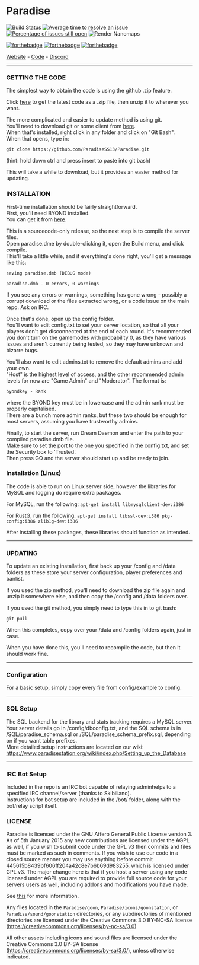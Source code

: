 # Paradise
[![Build Status](https://travis-ci.org/ParadiseSS13/Paradise.svg?branch=master)](https://travis-ci.org/ParadiseSS13/Paradise)
[![Average time to resolve an issue](http://isitmaintained.com/badge/resolution/paradisess13/paradise.svg)](http://isitmaintained.com/project/paradisess13/paradise "Average time to resolve an issue")
[![Percentage of issues still open](http://isitmaintained.com/badge/open/paradisess13/paradise.svg)](http://isitmaintained.com/project/paradisess13/paradise "Percentage of issues still open")
![Render Nanomaps](https://github.com/ParadiseSS13/Paradise/workflows/Render%20Nanomaps/badge.svg)

[![forthebadge](http://forthebadge.com/images/badges/60-percent-of-the-time-works-every-time.svg)](http://forthebadge.com)
[![forthebadge](http://forthebadge.com/images/badges/contains-technical-debt.svg)](http://forthebadge.com)
[![forthebadge](http://forthebadge.com/images/badges/fuck-it-ship-it.svg)](http://forthebadge.com)

[Website](https://www.paradisestation.org/) - [Code](https://github.com/ParadiseSS13/Paradise) - [Discord](https://discordapp.com/invite/YJDsXFE)

---

### GETTING THE CODE
The simplest way to obtain the code is using the github .zip feature.

Click [here](https://github.com/ParadiseSS13/Paradise/archive/master.zip) to get the latest code as a .zip file, then unzip it to wherever you want.

The more complicated and easier to update method is using git.  
You'll need to download git or some client from [here](http://git-scm.com/).  
When that's installed, right click in any folder and click on "Git Bash".  
When that opens, type in:

    git clone https://github.com/ParadiseSS13/Paradise.git

(hint: hold down ctrl and press insert to paste into git bash)

This will take a while to download, but it provides an easier method for updating.

### INSTALLATION

First-time installation should be fairly straightforward.  
First, you'll need BYOND installed.  
You can get it from [here](http://www.byond.com/).

This is a sourcecode-only release, so the next step is to compile the server files.  
Open paradise.dme by double-clicking it, open the Build menu, and click compile.  
This'll take a little while, and if everything's done right,
you'll get a message like this:

    saving paradise.dmb (DEBUG mode)

    paradise.dmb - 0 errors, 0 warnings

If you see any errors or warnings,
something has gone wrong - possibly a corrupt download or the files extracted wrong,
or a code issue on the main repo.  Ask on IRC.

Once that's done, open up the config folder.  
You'll want to edit config.txt to set your server location,
so that all your players don't get disconnected at the end of each round.
It's recommended you don't turn on the gamemodes with probability 0,
as they have various issues and aren't currently being tested,
so they may have unknown and bizarre bugs.

You'll also want to edit admins.txt to remove the default admins and add your own.  
"Host" is the highest level of access, and the other recommended admin levels for now are
"Game Admin" and "Moderator".  The format is:

    byondkey - Rank

where the BYOND key must be in lowercase and the admin rank must be properly capitalised.  
There are a bunch more admin ranks, but these two should be enough for most servers,
assuming you have trustworthy admins.

Finally, to start the server,
run Dream Daemon and enter the path to your compiled paradise.dmb file.  
Make sure to set the port to the one you specified in the config.txt,
and set the Security box to 'Trusted'.  
Then press GO and the server should start up and be ready to join.

### Installation (Linux)

The code is able to run on Linux server side, however the libraries for MySQL and logging do require extra packages.

For MySQL, run the following: `apt-get install libmysqlclient-dev:i386`

For RustG, run the following: `apt-get install libssl-dev:i386 pkg-config:i386 zlib1g-dev:i386`

After installing these packages, these libraries should function as intended.

---

### UPDATING

To update an existing installation, first back up your /config and /data folders
as these store your server configuration, player preferences and banlist.

If you used the zip method,
you'll need to download the zip file again and unzip it somewhere else,
and then copy the /config and /data folders over.

If you used the git method, you simply need to type this in to git bash:

    git pull

When this completes, copy over your /data and /config folders again, just in case.

When you have done this, you'll need to recompile the code, but then it should work fine.

---

### Configuration

For a basic setup, simply copy every file from config/example to config.

---

### SQL Setup

The SQL backend for the library and stats tracking requires a MySQL server.  
Your server details go in /config/dbconfig.txt,
and the SQL schema is in /SQL/paradise_schema.sql or /SQL/paradise_schema_prefix.sql,
depending on if you want table prefixes.  
More detailed setup instructions are located on our wiki:
https://www.paradisestation.org/wiki/index.php/Setting_up_the_Database

---

### IRC Bot Setup

Included in the repo is an IRC bot capable of relaying adminhelps to a specified IRC
channel/server (thanks to Skibiliano).  
Instructions for bot setup are included in the /bot/ folder,
along with the bot/relay script itself.

### LICENSE

Paradise is licensed under the GNU Affero General Public License version 3.
As of 5th January 2015 any new contributions are licensed under the AGPL as well,
if you wish to submit code under the GPL v3 then commits and files must be marked as such
in comments. If you wish to use our code in a closed source manner you may use anything
before commit 445615b8439bf606ff204a42c8e7b6b69d983255,
which is licensed under GPL v3.
The major change here is that if you host a server using any code licensed under AGPL you
are required to provide full source code for your servers users as well,
including addons and modifications you have made.

See [this](https://www.gnu.org/licenses/why-affero-gpl.html) for more information.

Any files located in the
`Paradise/goon`,
`Paradise/icons/goonstation`, or
`Paradise/sound/goonstation`
directories, or any subdirectories of mentioned directories are licensed under the
Creative Commons 3.0 BY-NC-SA license
(https://creativecommons.org/licenses/by-nc-sa/3.0)

All other assets including icons and sound files are licensed under the
Creative Commons 3.0 BY-SA license (https://creativecommons.org/licenses/by-sa/3.0/),
unless otherwise indicated.
